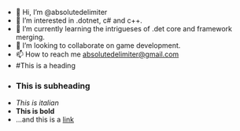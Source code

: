 - 👋 Hi, I’m @absolutedelimiter
- 👀 I’m interested in .dotnet, c# and c++.
- 🌱 I’m currently learning the intrigueses of .det core and framework merging.
- 💞️ I’m looking to collaborate on game development.
- 📫 How to reach me absolutedelimiter@gmail.com
- #This is a heading
- ### This is subheading
- _This is italian_
- **This is bold**
- ...and this is a [link](https://www.ggogle.com)

<!---
absolutedelimiter/absolutedelimiter is a ✨ special ✨ repository because its `README.md` (this file) appears on your GitHub profile.
You can click the Preview link to take a look at your changes.
--->
